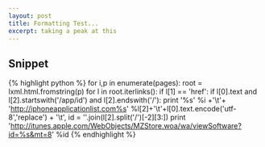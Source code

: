 ```yaml
---
layout: post
title: Formatting Test...
excerpt: taking a peak at this
---
```


Snippet
-------

{% highlight python %}
for i,p in enumerate(pages):
    root = lxml.html.fromstring(p)
    for l in root.iterlinks():
        if l[1] == 'href':
            if l[0].text and l[2].startswith('/app/id') and l[2].endswith('/'):
                print '%s' %i +'\t'+ 'http://iphoneapplicationlist.com%s' %l[2]+'\t'+l[0].text.encode('utf-8','replace') + '\t',
                id = ''.join(l[2].split('/')[-2][3:])
                print 'http://itunes.apple.com/WebObjects/MZStore.woa/wa/viewSoftware?id=%s&mt=8' %id
{% endhighlight %}



